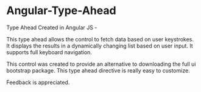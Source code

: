 # Angular-Type-Ahead
Type Ahead Created in Angular JS -

This type ahead allows the control to fetch data based on user keystrokes. It displays the results in a dynamically changing list based on 
user input. It supports full keyboard navigation. 

This control was created to provide an alternative to downloading the full ui bootstrap package. This type ahead directive is really easy to customize.

Feedback is appreciated.

